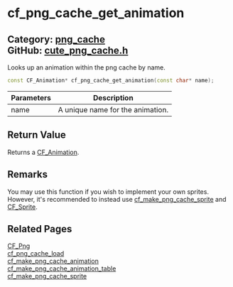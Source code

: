 [](../header.md ':include')

# cf_png_cache_get_animation

Category: [png_cache](/api_reference?id=png_cache)  
GitHub: [cute_png_cache.h](https://github.com/RandyGaul/cute_framework/blob/master/include/cute_png_cache.h)  
---

Looks up an animation within the png cache by name.

```cpp
const CF_Animation* cf_png_cache_get_animation(const char* name);
```

Parameters | Description
--- | ---
name | A unique name for the animation.

## Return Value

Returns a [CF_Animation](/sprite/cf_animation.md).

## Remarks

You may use this function if you wish to implement your own sprites. However, it's recommended to instead use
[cf_make_png_cache_sprite](/png_cache/cf_make_png_cache_sprite.md) and [CF_Sprite](/sprite/cf_sprite.md).

## Related Pages

[CF_Png](/png_cache/cf_png.md)  
[cf_png_cache_load](/png_cache/cf_png_cache_load.md)  
[cf_make_png_cache_animation](/png_cache/cf_make_png_cache_animation.md)  
[cf_make_png_cache_animation_table](/png_cache/cf_make_png_cache_animation_table.md)  
[cf_make_png_cache_sprite](/png_cache/cf_make_png_cache_sprite.md)  

